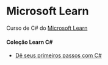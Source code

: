 # Microsoft Learn
Curso de C# do [Microsoft Learn](https://docs.microsoft.com/pt-br/learn/)

#### Coleção Learn C#
- [Dê seus primeiros passos com C#](https://github.com/erikamaylim/Microsoft-Learn-C-Sharp/tree/main/Cole%C3%A7%C3%A3o-Learn-C-Sharp/D%C3%AA-seus-primeiros-passos-com-C-Sharp)
